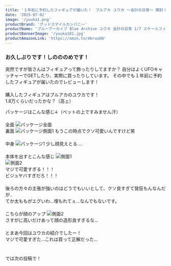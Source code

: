```yaml
---
title: '１年前に予約したフィギュアが届いた！　ブルアカ ユウカ ～会計の日常～ 開封！'
date: '2025-07-02'
image: '/yuuka1.png'
productBrand: 'グッドスマイルカンパニー'
productName: 'ブルーアーカイブ Blue Archive ユウカ 会計の日常 1/7 スケールフィギュア'
productBannerImage: '/yuuka101.jpg'
productAmazonLink: 'https://amzn.to/46ruu6N'
---
```

### お久しぶりです！しのののめです！

突然ですが皆さんはフィギュアって飾ったりしてますか？
自分はよくUFOキャッチャーでGETしたり、実際に買ったりしています。
その中でも１年前に予約したフィギュアが届いたのでレビューします！
　　　　　　　　　　　　　　　　　　　　　　　　　　　　　　　　　　　　　　　　　　　　　　　　　　　　　　　　    
購入したフィギュアはブルアカのユウカです！<br>
1.8万くらいだったかな？（高ェ）

パッケージはこんな感じ↓（ベットの上ですみません汗）
　　　　　　　　　　　　　　　　　　　　　　　　　　　　　　　　　　　　　　　　　　　　　　　　　　　　　　　　    
全面
![パッケージ全面](/yuuka2.png)
　　　　　　　　　　　　　　　　　　　　　　　　　　　　　　　　　　　　　　　　　　　　　　　　　　　　　　　　    
裏面
![パッケージ側面1](/yuuka3.png)
もうこの時点でクソ可愛いんですけど笑
　　　　　　　　　　　　　　　　　　　　　　　　　　　　　　　　　　　　　　　　　　　　　　　　　　　　　　　　    
中身
![パッケージ1](/yuuka4.png)
少し顔見えとる....
　　　　　　　　　　　　　　　　　　　　　　　　　　　　　　　　　　　　　　　　　　　　　　　　　　　　　　　　    
本体を出すとこんな感じ
![側面1](/yuuka5.png)
　　　　　　　　　　　　　　　　　　　　　　　　　　　　　　　　　　　　　　　　　　　　　　　　　　　　　　　　    
![側面2](/yuuka6.png)
　　　　　　　　　　　　　　　　　　　　　　　　　　　　　　　　　　　　　　　　　　　　　　　　　　　　　　　　    
マジで可愛すぎる！！！<br>
ビジュヤバすぎだろ！！！
　　　　　　　　　　　　　　　　　　　　　　　　　　　　　　　　　　　　　　　　　　　　　　　　　　　　　　　　    
後ろの方々の主張が強いのはどうでもいいとして、クソ良すぎて発狂もんなんだが..<br>
てか太ももがエグいわ...埋もれてぇ...なんでもないです。
　　　　　　　　　　　　　　　　　　　　　　　　　　　　　　　　　　　　　　　　　　　　　　　　　　　　　　　　    
こちらが顔のアップ
![側面2](/yuuka7.png)
　　　　　　　　　　　　　　　　　　　　　　　　　　　　　　　　　　　　　　　　　　　　　　　　　　　　　　　　    
さすがに高いだけあって顔の造形良すぎるな...
　　　　　　　　　　　　　　　　　　　　　　　　　　　　　　　　　　　　　　　　　　　　　　　　　　　　　　　　    
とまあ今回はユウカの紹介でしたー！<br>
マジで可愛すぎた...これは買って正解だった...
　　　　　　　　　　　　　　　　　　　　　　　　　　　　　　　　　　　　　　　　　　　　　　　　　　　　　　　　    
　　　　　　　　　　　　　　　　　　　　　　　　　　　　　　　　　　　　　　　　　　　　　　　　　　　　　　　　    
では次の投稿で！